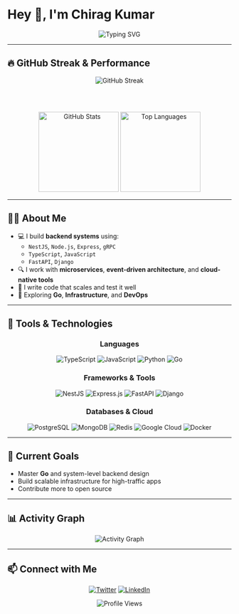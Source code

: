 # Hey 👋, I'm Chirag Kumar

<p align="center">
  <img src="https://readme-typing-svg.herokuapp.com/?lines=Backend+Engineer;TypeScript+Lover;Infra+Curious;Building+Scalable+Systems&font=Fira%20Code&center=true&width=380&height=50&duration=4000&pause=1000" alt="Typing SVG" />
</p>

---

## 🔥 GitHub Streak & Performance

<div align="center">
  
  <!-- Current Streak Stats -->
  <img src="https://github-readme-streak-stats.herokuapp.com/?user=ichiragkumar&theme=tokyonight&hide_border=true&background=0D1117&stroke=0D1117&ring=FF6B6B&fire=FF6B6B&currStreakNum=FFFFFF&sideNums=FFFFFF&currStreakLabel=FF6B6B&sideLabels=A8A8A8&dates=A8A8A8" alt="GitHub Streak" />
  
  <br><br>
  
  <!-- GitHub Stats -->
  <img height="180em" src="https://github-readme-stats.vercel.app/api?username=ichiragkumar&show_icons=true&theme=tokyonight&hide_border=true&bg_color=0D1117&title_color=FF6B6B&icon_color=FF6B6B&text_color=FFFFFF&count_private=true" alt="GitHub Stats" />
  <img height="180em" src="https://github-readme-stats.vercel.app/api/top-langs/?username=ichiragkumar&layout=compact&theme=tokyonight&hide_border=true&bg_color=0D1117&title_color=FF6B6B&text_color=FFFFFF" alt="Top Languages" />
  
</div>

---

## 👨‍💻 About Me

- 💻 I build **backend systems** using:
  - `NestJS`, `Node.js`, `Express`, `gRPC`
  - `TypeScript`, `JavaScript`
  - `FastAPI`, `Django`
- 🔍 I work with **microservices**, **event-driven architecture**, and **cloud-native tools**
- 🧪 I write code that scales and test it well
- 🔧 Exploring **Go**, **Infrastructure**, and **DevOps**

---

## 🧰 Tools & Technologies

<div align="center">

### Languages
![TypeScript](https://img.shields.io/badge/TypeScript-007ACC?style=for-the-badge&logo=typescript&logoColor=white)
![JavaScript](https://img.shields.io/badge/JavaScript-F7DF1E?style=for-the-badge&logo=javascript&logoColor=black)
![Python](https://img.shields.io/badge/Python-3776AB?style=for-the-badge&logo=python&logoColor=white)
![Go](https://img.shields.io/badge/Go-00ADD8?style=for-the-badge&logo=go&logoColor=white)

### Frameworks & Tools
![NestJS](https://img.shields.io/badge/NestJS-E0234E?style=for-the-badge&logo=nestjs&logoColor=white)
![Express.js](https://img.shields.io/badge/Express.js-404D59?style=for-the-badge)
![FastAPI](https://img.shields.io/badge/FastAPI-005571?style=for-the-badge&logo=fastapi)
![Django](https://img.shields.io/badge/Django-092E20?style=for-the-badge&logo=django&logoColor=white)

### Databases & Cloud
![PostgreSQL](https://img.shields.io/badge/PostgreSQL-316192?style=for-the-badge&logo=postgresql&logoColor=white)
![MongoDB](https://img.shields.io/badge/MongoDB-4EA94B?style=for-the-badge&logo=mongodb&logoColor=white)
![Redis](https://img.shields.io/badge/Redis-DC382D?style=for-the-badge&logo=redis&logoColor=white)
![Google Cloud](https://img.shields.io/badge/Google_Cloud-4285F4?style=for-the-badge&logo=google-cloud&logoColor=white)
![Docker](https://img.shields.io/badge/Docker-2496ED?style=for-the-badge&logo=docker&logoColor=white)

</div>

---

## 🚀 Current Goals

- Master **Go** and system-level backend design  
- Build scalable infrastructure for high-traffic apps  
- Contribute more to open source  

---

## 📊 Activity Graph

<div align="center">
  <img src="https://github-readme-activity-graph.vercel.app/graph?username=ichiragkumar&theme=tokyo-night&hide_border=true&bg_color=0D1117&color=FF6B6B&line=FF6B6B&point=FFFFFF" alt="Activity Graph" />
</div>

---

## 📫 Connect with Me

<div align="center">
  
  [![Twitter](https://img.shields.io/badge/Twitter-1DA1F2?style=for-the-badge&logo=twitter&logoColor=white)](https://twitter.com/imchiragkumar)
  [![LinkedIn](https://img.shields.io/badge/LinkedIn-0077B5?style=for-the-badge&logo=linkedin&logoColor=white)](https://www.linkedin.com/in/ichiragkumar)
  
</div>

<div align="center">
  <img src="https://komarev.com/ghpvc/?username=ichiragkumar&label=Profile%20Views&color=FF6B6B&style=flat-square" alt="Profile Views" />
</div>
